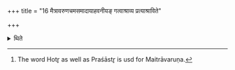 +++
title = "16 मैत्रावरुणचमसमादायाहवनीयङ् गत्वाश्राव्य प्रत्याश्राविते"

+++

<details><summary>थिते</summary>

16. Having taken the Maitrāvaruṇa's goblet, having gone to the Āhavanīya-fire, having caused (the Āgnīdhra to say) astu śrauṣaṭ, after the latter) has responded, (the Adhvaryu) orders, “Do you recite the offering verse, O Hotr̥ or “Do you recite the offering verse) O Praśāstr̥".[^1]   

[^1]: The word Hotr̥ as well as Praśāstr̥ is usd for Maitrāvaruṇa.   
</details>
